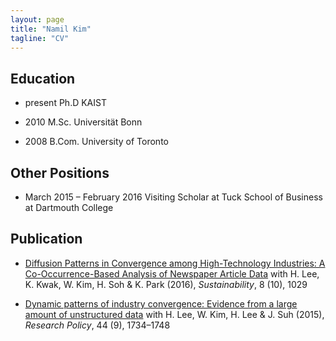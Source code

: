 ```yaml
---
layout: page
title: "Namil Kim"
tagline: "CV"
---
```






## Education

* present  Ph.D KAIST

* 2010     M.Sc. Universität Bonn

* 2008     B.Com. University of Toronto


## Other Positions
* March 2015 – February 2016 Visiting Scholar at Tuck School of Business at Dartmouth College


## Publication

* [Diffusion Patterns in Convergence among High-Technology Industries: A Co-Occurrence-Based Analysis of Newspaper Article Data](http://www.mdpi.com/2071-1050/8/10/1029/htm) with H. Lee, K. Kwak, W. Kim, H. Soh & K. Park (2016), _Sustainability_, 8 (10), 1029

* [Dynamic patterns of industry convergence: Evidence from a large amount of unstructured data](http://www.sciencedirect.com/science/article/pii/S0048733315000220) with H. Lee, W. Kim, H. Lee & J. Suh (2015), _Research Policy_, 44 (9), 1734–1748
